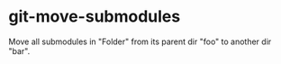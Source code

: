 git-move-submodules
===================

Move all submodules in "Folder" from its parent dir "foo" to another dir "bar".
